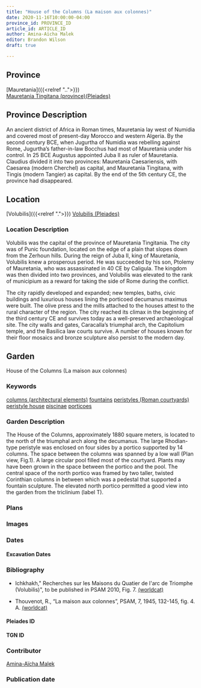 ```yaml
---
title: "House of the Columns (La maison aux colonnes)"
date: 2020-11-16T10:00:00-04:00
province_id: PROVINCE_ID
article_id: ARTICLE_ID
author: Amina-Aïcha Malek
editor: Brandon Wilson
draft: true

---
```


## Province

[Mauretania]({{<relref "..">}}) \
[Mauretania Tingitana (province)(Pleiades)](https://pleiades.stoa.org/places/981533)

## Province Description

An ancient district of Africa in Roman times, Mauretania lay west of Numidia and covered most of present-day Morocco and western Algeria. By the second century BCE, when Jugurtha of Numidia was rebelling against Rome, Jugurtha’s father-in-law Bocchus had most of Mauretania under his control. In 25 BCE Augustus appointed Juba II as ruler of Mauretania. Claudius divided it into two provinces: Mauretania Caesariensis, with Caesarea (modern Cherchel) as capital, and Mauretania Tingitana, with Tingis (modern Tangier) as capital. By the end of the 5th century CE, the province had disappeared.

## Location

[Volubilis]({{<relref ".">}})
[Volubilis (Pleiades)](https://pleiades.stoa.org/places/275740)

### Location Description

Volubilis was the capital of the province of Mauretania Tingitania. The city was of Punic foundation, located on the edge of a plain that slopes down from the Zerhoun hills. During the reign of Juba II, king of Mauretania, Volubilis knew a prosperous period. He was succeeded by his son, Ptolemy of Mauretania, who was assassinated in 40 CE by Caligula. The kingdom was then divided into two provinces, and Volubilis was elevated to the rank of municipium as a reward for taking the side of Rome during the conflict.

The city rapidly developed and expanded; new temples, baths, civic buildings and luxurious houses lining the porticoed decumanus maximus were built. The olive press and the mills attached to the houses attest to the rural character of the region. The city reached its climax in the beginning of the third century CE and survives today as a well-preserved archaeological site. The city walls and gates, Caracalla’s triumphal arch, the Capitolium temple, and the Basilica law courts survive. A number of houses known for their floor mosaics and bronze sculpture also persist to the modern day.

<!--## Sublocation-->

<!--### Sublocation Description-->

## Garden

House of the Columns (La maison aux colonnes)

### Keywords

[columns (architectural elements)](http://vocab.getty.edu/page/aat/300001571)
[fountains](http://vocab.getty.edu/page/aat/300006179)
[peristyles (Roman courtyards)](http://vocab.getty.edu/page/aat/300080971)
[peristyle house](http://vocab.getty.edu/page/aat/300005452)
[piscinae](http://vocab.getty.edu/page/aat/300375619)
[porticoes](http://vocab.getty.edu/page/aat/300004145)

### Garden Description

The House of the Columns, approximately 1880 square meters, is located to the north of the triumphal arch along the decumanus. The large Rhodian-type peristyle was enclosed on four sides by a portico supported by 14 columns. The space between the columns was spanned by a low wall (Plan view, Fig.1). A large circular pool filled most of the courtyard. Plants may have been grown in the space between the portico and the pool. The central space of the north portico was framed by two taller, twisted Corinthian columns in between which was a pedestal that supported a fountain sculpture. The elevated north portico permitted a good view into the garden from the triclinium (label T).

### Plans
<!--Plan View Image Missing-->
<!-- {{< figure src="../images/IMAGEMISSING" alt="Plan of the House of the Columns" title="Fig. 1: Plan of the House of the Columns (Rights Statement)">}} -->

### Images

### Dates

#### Excavation Dates

### Bibliography

* Ichkhakh," Recherches sur les Maisons du Quatier de l'arc de Triomphe (Volubilis)", to be published in PSAM 2010, Fig. 7. [(worldcat)](http://www.worldcat.org/oclc/883553652)

* Thouvenot, R., “La maison aux colonnes”, PSAM, 7, 1945, 132-145, fig. 4. A. [(worldcat)](http://www.worldcat.org/oclc/765468558)

#### Pleiades ID

<!--[79312](https://pleiades.stoa.org/places/79312)
-->

#### TGN ID

### Contributor

[Amina-Aïcha Malek](http://worldcat.org/identities/lccn-n2012075871/)

### Publication date

<!--07 July 2020-->

<!--### Related articles-->

<!-- Links to other related articles. Leave blank for now -->
